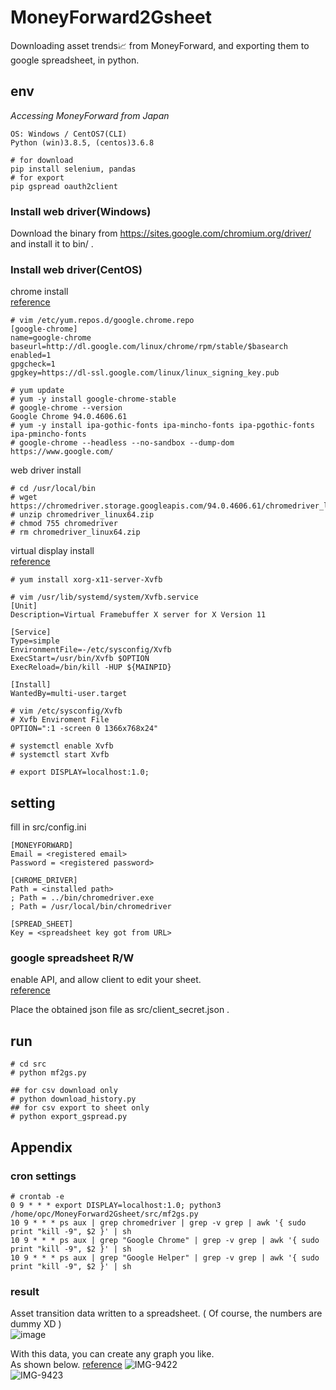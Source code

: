 # MoneyForward2Gsheet
Downloading asset trends📈 from MoneyForward, and exporting them to google spreadsheet, in python.

## env
*Accessing MoneyForward from Japan*
```
OS: Windows / CentOS7(CLI)
Python (win)3.8.5, (centos)3.6.8
```
```
# for download
pip install selenium, pandas
# for export
pip gspread oauth2client
```

### Install web driver(Windows)
Download the binary from https://sites.google.com/chromium.org/driver/  
and install it to bin/ .

### Install web driver(CentOS)
chrome install  
[reference](https://qiita.com/mindwood/items/245adeb6da18999bbfc4)  
```
# vim /etc/yum.repos.d/google.chrome.repo
[google-chrome]
name=google-chrome
baseurl=http://dl.google.com/linux/chrome/rpm/stable/$basearch
enabled=1
gpgcheck=1
gpgkey=https://dl-ssl.google.com/linux/linux_signing_key.pub
```
```
# yum update
# yum -y install google-chrome-stable
# google-chrome --version
Google Chrome 94.0.4606.61
# yum -y install ipa-gothic-fonts ipa-mincho-fonts ipa-pgothic-fonts ipa-pmincho-fonts
# google-chrome --headless --no-sandbox --dump-dom https://www.google.com/
```
web driver install  
```
# cd /usr/local/bin
# wget https://chromedriver.storage.googleapis.com/94.0.4606.61/chromedriver_linux64.zip
# unzip chromedriver_linux64.zip
# chmod 755 chromedriver
# rm chromedriver_linux64.zip 
```
virtual display install  
[reference](https://qiita.com/kotanbo/items/093fc71b71ee5f20baf0#xvfb)
```
# yum install xorg-x11-server-Xvfb
```
```
# vim /usr/lib/systemd/system/Xvfb.service
[Unit]
Description=Virtual Framebuffer X server for X Version 11

[Service]
Type=simple
EnvironmentFile=-/etc/sysconfig/Xvfb
ExecStart=/usr/bin/Xvfb $OPTION
ExecReload=/bin/kill -HUP ${MAINPID}

[Install]
WantedBy=multi-user.target
```
```
# vim /etc/sysconfig/Xvfb
# Xvfb Enviroment File
OPTION=":1 -screen 0 1366x768x24"
```
```
# systemctl enable Xvfb
# systemctl start Xvfb
```
```
# export DISPLAY=localhost:1.0;
```

## setting
fill in src/config.ini
```
[MONEYFORWARD]
Email = <registered email>
Password = <registered password>

[CHROME_DRIVER]
Path = <installed path>
; Path = ../bin/chromedriver.exe
; Path = /usr/local/bin/chromedriver

[SPREAD_SHEET]
Key = <spreadsheet key got from URL>
```

### google spreadsheet R/W
enable API, and allow client to edit your sheet.  
[reference](https://qiita.com/164kondo/items/eec4d1d8fd7648217935)  

Place the obtained json file as src/client_secret.json .


## run
```
# cd src
# python mf2gs.py

## for csv download only
# python download_history.py
## for csv export to sheet only
# python export_gspread.py
```

## Appendix
### cron settings
```
# crontab -e
0 9 * * * export DISPLAY=localhost:1.0; python3 /home/opc/MoneyForward2Gsheet/src/mf2gs.py
10 9 * * * ps aux | grep chromedriver | grep -v grep | awk '{ sudo print "kill -9", $2 }' | sh
10 9 * * * ps aux | grep "Google Chrome" | grep -v grep | awk '{ sudo print "kill -9", $2 }' | sh
10 9 * * * ps aux | grep "Google Helper" | grep -v grep | awk '{ sudo print "kill -9", $2 }' | sh
```

### result
Asset transition data written to a spreadsheet. ( Of course, the numbers are dummy XD )  
![image](https://user-images.githubusercontent.com/37448236/135253334-587f63aa-f8d9-4039-b945-03c50d2eea14.png)

With this data, you can create any graph you like.  
As shown below. [reference](https://fire-hiko.com/moneyfoward-graph-tool/)
![IMG-9422](https://user-images.githubusercontent.com/37448236/135253595-f9645898-f5da-4cad-8bb1-8c9af2aa23cb.PNG)  
![IMG-9423](https://user-images.githubusercontent.com/37448236/135253598-736f032e-5f19-4fb4-9d30-0e669d2eb7b7.PNG)  

